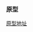 ### 原型

[原型地址](https://org.modao.cc/app/1b479aafcb6a2be65a63d93254a70e026c4d0616?simulator_type=device&sticky)